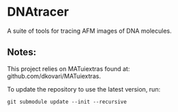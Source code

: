 # DNAtracer
A suite of tools for tracing AFM images of DNA molecules.

## Notes:
This project relies on MATuiextras found at: github.com/dkovari/MATuiextras.

To update the repository to use the latest version, run:
```
git submodule update --init --recursive
```